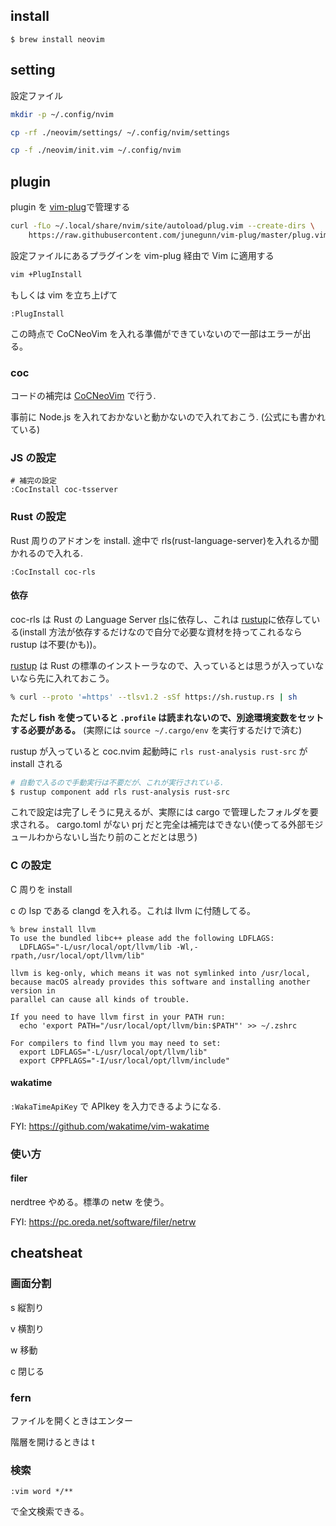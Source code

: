 ## install

```
$ brew install neovim
```

## setting

<!--
この設定は不要になりました

neovim client をいれる（要 python3） <= 今は不要かも？

```zsh
% pip3 install neovim
``` -->

設定ファイル

```zsh
mkdir -p ~/.config/nvim

cp -rf ./neovim/settings/ ~/.config/nvim/settings

cp -f ./neovim/init.vim ~/.config/nvim
```

## plugin

plugin を [vim-plug](https://github.com/junegunn/vim-plug)で管理する

```zsh
curl -fLo ~/.local/share/nvim/site/autoload/plug.vim --create-dirs \
    https://raw.githubusercontent.com/junegunn/vim-plug/master/plug.vim
```

設定ファイルにあるプラグインを vim-plug 経由で Vim に適用する

```zsh
vim +PlugInstall
```

もしくは vim を立ち上げて

```vim
:PlugInstall
```

この時点で CoCNeoVim を入れる準備ができていないので一部はエラーが出る。

### coc

コードの補完は [CoCNeoVim](https://github.com/neoclide/coc.nvim) で行う.

事前に Node.js を入れておかないと動かないので入れておこう. (公式にも書かれている)

### JS の設定

```vim
# 補完の設定
:CocInstall coc-tsserver
```

### Rust の設定

Rust 周りのアドオンを install. 途中で rls(rust-language-server)を入れるか聞かれるので入れる.

```vim
:CocInstall coc-rls
```

#### 依存

coc-rls は Rust の Language Server [rls](https://github.com/rust-lang/rls)に依存し、これは [rustup](https://rustup.rs/)に依存している(install 方法が依存するだけなので自分で必要な資材を持ってこれるなら rustup は不要(かも))。

[rustup](https://rustup.rs/) は Rust の標準のインストーラなので、入っているとは思うが入っていないなら先に入れておこう。

```sh
% curl --proto '=https' --tlsv1.2 -sSf https://sh.rustup.rs | sh
```

**ただし fish を使っていると `.profile` は読まれないので、別途環境変数をセットする必要がある。**
(実際には `source ~/.cargo/env` を実行するだけで済む)

rustup が入っていると coc.nvim 起動時に `rls rust-analysis rust-src` が install される

```sh
# 自動で入るので手動実行は不要だが、これが実行されている.
$ rustup component add rls rust-analysis rust-src
```

これで設定は完了しそうに見えるが、実際には cargo で管理したフォルダを要求される。
cargo.toml がない prj だと完全は補完はできない(使ってる外部モジュールわからないし当たり前のことだとは思う)

### C の設定

C 周りを install

c の lsp である clangd を入れる。これは llvm に付随してる。

```
% brew install llvm
To use the bundled libc++ please add the following LDFLAGS:
  LDFLAGS="-L/usr/local/opt/llvm/lib -Wl,-rpath,/usr/local/opt/llvm/lib"

llvm is keg-only, which means it was not symlinked into /usr/local,
because macOS already provides this software and installing another version in
parallel can cause all kinds of trouble.

If you need to have llvm first in your PATH run:
  echo 'export PATH="/usr/local/opt/llvm/bin:$PATH"' >> ~/.zshrc

For compilers to find llvm you may need to set:
  export LDFLAGS="-L/usr/local/opt/llvm/lib"
  export CPPFLAGS="-I/usr/local/opt/llvm/include"
```

#### wakatime

`:WakaTimeApiKey` で APIkey を入力できるようになる.

FYI: https://github.com/wakatime/vim-wakatime

### 使い方

#### filer

nerdtree やめる。標準の netw を使う。

FYI: https://pc.oreda.net/software/filer/netrw

## cheatsheat

### 画面分割

<c-w>s 縦割り

<c-w>v 横割り

<c-w>w 移動

<c-w>c 閉じる

### fern

ファイルを開くときはエンター

階層を開けるときは t

### 検索

```
:vim word */**
```

で全文検索できる。
